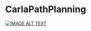 # CarlaPathPlanning

[![IMAGE ALT TEXT](http://img.youtube.com/vi/YOUTUBE_VIDEO_ID_HERE/0.jpg)](https://www.youtube.com/watch?v=OiCYOhngpHg "Live implementation")
